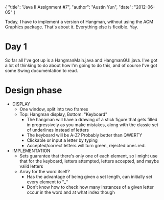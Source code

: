 {
    "title": "Java II Assignment #7",
    "author": "Austin Yun",
    "date": "2012-06-05"
}

Today, I have to implement a version of Hangman, without using the ACM Graphics
package. That's about it. Everything else is flexible. Yay.

# Day 1
So far all I've got up is a HangmanMain.java and HangmanGUI.java. I've got a lot
of thinking to do about how I'm going to do this, and of course I've got some
Swing documentation to read.

# Design phase
*   DISPLAY
    *   One window, split into two frames
    *   Top: Hangman display, Bottom: "Keyboard"
        *   The hangman will have a drawing of a stick figure that gets filled in progressively as you make mistakes, along with the classic set of underlines instead of letters
        *   The keyboard will be A-Z? Probably better than QWERTY
        *   Clickable or input a letter by typing
        *   Accepted/correct letters will turn green, rejected ones red.
*   IMPLEMENTATION
    * Sets guarantee that there's only one of each element, so I might use that for the keyboard, letters attempted, letters accepted, and maybe valid letters
    *   Array for the word itself?
        *   Has the advantage of being given a set length, can initially set every element to "_"
        *   Don't know how to check how many instances of a given letter occur in the word and at what index though
